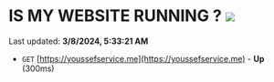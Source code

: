 # IS MY WEBSITE RUNNING ? [![](https://img.shields.io/static/v1?label=Sponsor&message=%E2%9D%A4&logo=GitHub&color=%23fe8e86)](https://github.com/sponsors/<username>)

Last updated: **3/8/2024, 5:33:21 AM**

- `GET` [https://youssefservice.me](https://youssefservice.me) - **Up** (300ms)
